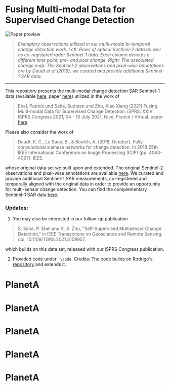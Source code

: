 # Fusing Multi-modal Data for Supervised Change Detection

![Paper preview](previews/preview.png)
>
> _Exemplary observations utilized in our multi-modal bi-temporal change detection work. Left: Rows of optical Sentinel-2 data as well as co-registered radar Sentinel-1 data. Each column denotes a different time point, pre- and post change. Right: The associated change map. The Sentinel-2 observations and pixel-wise annotations are by Daudt et al (2018), we curated and provide additional Sentinel-1 SAR data._
----
This repository presents the multi-modal change detection SAR Sentinel-1 data (available [here](https://mediatum.ub.tum.de/1619966), paper [here](https://www.int-arch-photogramm-remote-sens-spatial-inf-sci.net/XLIII-B3-2021/243/2021/isprs-archives-XLIII-B3-2021-243-2021.pdf)) utilized in the work of 
> Ebel, Patrick und Saha, Sudipan und Zhu, Xiao Xiang (2021) Fusing Multi-modal Data for Supervised Change Detection. ISPRS. XXIV ISPRS Congress 2021, 04 - 10 July 2021, Nice, France / Virtual.  paper [here](https://www.int-arch-photogramm-remote-sens-spatial-inf-sci.net/XLIII-B3-2021/243/2021/isprs-archives-XLIII-B3-2021-243-2021.pdf)

Please also consider the work of
> Daudt, R. C., Le Saux, B., & Boulch, A. (2018, October). Fully convolutional siamese networks for change detection. In 2018 25th IEEE International Conference on Image Processing (ICIP) (pp. 4063-4067). IEEE.

whose original data set we built upon and extended. The original Sentinel-2 observations and pixel-wise annotations are available [here](https://ieee-dataport.org/open-access/oscd-onera-satellite-change-detection). We curated and provide additional Sentinel-1 SAR measurements, co-registered and temporally aligned with the original data in order to provide an opportunity for multi-sensor change detection. You can find the complementary Sentinel-1 SAR data [here](https://mediatum.ub.tum.de/1619966).

### Updates: 

1. You may also be interested in our follow-up publication 
> S. Saha, P. Ebel and X. X. Zhu, "Self-Supervised Multisensor Change Detection," in IEEE Transactions on Geoscience and Remote Sensing, doi: 10.1109/TGRS.2021.3109957.

  which builds on this data set, released with our ISPRS Congress publication.

2. Provided code under ``` \code```. Credits: The code builds on Rodrigo's [repository](https://github.com/rcdaudt/fully_convolutional_change_detection) and extends it.
# PlanetA
# PlanetA
# PlanetA
# PlanetA
# PlanetA

